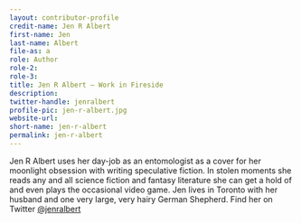 ```yaml
---
layout: contributor-profile
credit-name: Jen R Albert
first-name: Jen
last-name: Albert
file-as: a
role: Author
role-2:
role-3:
title: Jen R Albert — Work in Fireside
description:
twitter-handle: jenralbert
profile-pic: jen-r-albert.jpg
website-url:
short-name: jen-r-albert
permalink: jen-r-albert
---
```

Jen R Albert uses her day-job as an entomologist as a cover for her moonlight obsession with writing speculative fiction. In stolen moments she reads any and all science fiction and fantasy literature she can get a hold of and even plays the occasional video game. Jen lives in Toronto with her husband and one very large, very hairy German Shepherd. Find her on Twitter [@jenralbert](https://twitter.com/jenralbert)
